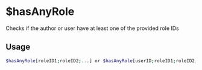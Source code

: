 # $hasAnyRole

Checks if the author or user have at least one of the provided role IDs

## Usage

```bash
$hasAnyRole[roleID1;roleID2;...] or $hasAnyRole[userID;roleID1;roleID2;...]
```

